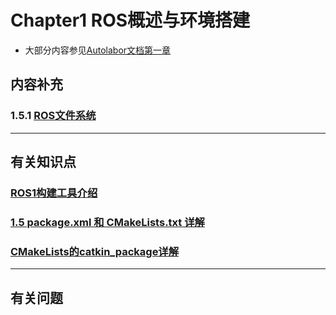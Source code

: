 # Chapter1 ROS概述与环境搭建

- 大部分内容参见[Autolabor文档第一章](http://www.autolabor.com.cn/book/ROSTutorials/chapter1.html)

## 内容补充
### 1.5.1 [ROS文件系统](./ROS架构.md)

---

## 有关知识点
### [ROS1构建工具介绍](./ROS1构建工具介绍.md)

### [1.5 package.xml 和 CMakeLists.txt 详解](./有关功能包的xml文件和CMakeList.txt介绍.md)

### [CMakeLists的catkin_package详解](./CMakeLists的catkin_package详解.md)


---

## 有关问题
